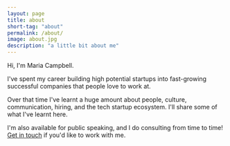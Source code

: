 ```yaml
---
layout: page
title: about
short-tag: "about"
permalink: /about/
image: about.jpg
description: "a little bit about me"
---
```


Hi, I'm Maria Campbell.

I've spent my career building high potential startups into fast-growing successful companies that people love to work at.

Over that time I've learnt a huge amount about people, culture, communication, hiring, and the tech startup ecosystem. I'll share some of what I've learnt here. 

I'm also available for public speaking, and I do consulting from time to time! <a href="/contact/">Get in touch</a> if you'd like to work with me.
